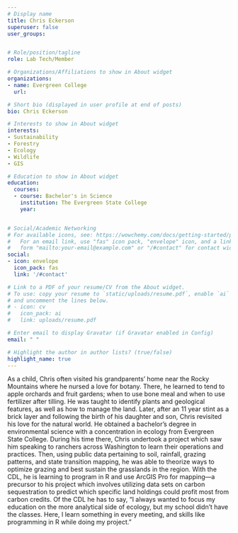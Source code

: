 ```yaml
---
# Display name
title: Chris Eckerson
superuser: false
user_groups: 


# Role/position/tagline
role: Lab Tech/Member

# Organizations/Affiliations to show in About widget
organizations:
- name: Evergreen College
  url: 

# Short bio (displayed in user profile at end of posts)
bio: Chris Eckerson

# Interests to show in About widget
interests:
- Sustainability
- Forestry
- Ecology
- Wildlife
- GIS

# Education to show in About widget
education:
  courses:
  - course: Bachelor's in Science
    institution: The Evergreen State College
    year: 


# Social/Academic Networking
# For available icons, see: https://wowchemy.com/docs/getting-started/page-builder/#icons
#   For an email link, use "fas" icon pack, "envelope" icon, and a link in the
#   form "mailto:your-email@example.com" or "/#contact" for contact widget.
social:
- icon: envelope
  icon_pack: fas
  link: '/#contact'

# Link to a PDF of your resume/CV from the About widget.
# To use: copy your resume to `static/uploads/resume.pdf`, enable `ai` icons in `params.toml`,
# and uncomment the lines below.
# - icon: cv
#   icon_pack: ai
#   link: uploads/resume.pdf

# Enter email to display Gravatar (if Gravatar enabled in Config)
email: " "

# Highlight the author in author lists? (true/false)
highlight_name: true
---
```


As a child, Chris often visited his grandparents’ home near the Rocky Mountains where he nursed a love for botany. There, he learned to tend to apple orchards and fruit gardens; when to use bone meal and when to use fertilizer after tilling. He was taught to identify plants and geological features, as well as how to manage the land. Later, after an 11 year stint as a brick layer and following the birth of his daughter and son, Chris revisited his love for the natural world. He obtained a bachelor’s degree in environmental science with a concentration in ecology from Evergreen State College. During his time there, Chris undertook a project which saw him speaking to ranchers across Washington to learn their operations and practices. Then, using public data pertaining to soil, rainfall, grazing patterns, and state transition mapping, he was able to theorize ways to optimize grazing and best sustain the grasslands in the region. With the CDL, he is learning to program in R and use ArcGIS Pro for mapping—a precursor to his project which involves utilizing data sets on carbon sequestration to predict which specific land holdings could profit most from carbon credits. 
Of the CDL he has to say, “I always wanted to focus my education on the more analytical side of ecology, but my school didn’t have the classes. Here, I learn something in every meeting, and skills like programming in R while doing my project.”
 





